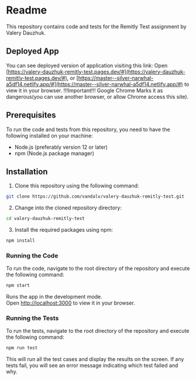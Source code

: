# Readme

This repository contains code and tests for the Remitly Test assignment by Valery Dauzhuk.

## Deployed App
You can see deployed version of application visiting this link:
Open [https://valery-dauzhuk-remitly-test.pages.dev/#](https://valery-dauzhuk-remitly-test.pages.dev/#),
or [https://master--silver-narwhal-a5df14.netlify.app/#](https://master--silver-narwhal-a5df14.netlify.app/#) to view it in your browser.
!!!Important!!! Google Chrome Marks it as dangerous(you can use another browser, or allow Chrome access this site).

## Prerequisites
To run the code and tests from this repository, you need to have the following installed on your machine:
- Node.js (preferably version 12 or later)
- npm (Node.js package manager)

## Installation
1. Clone this repository using the following command:
```sh
git clone https://github.com/vandalv/valery-dauzhuk-remitly-test.git
```

2. Change into the cloned repository directory:
```sh
cd valery-dauzhuk-remitly-test
```

3. Install the required packages using npm:
```sh
npm install
```

### Running the Code
To run the code, navigate to the root directory of the repository and execute the following command:
```sh
npm start
```
Runs the app in the development mode.\
Open [http://localhost:3000](http://localhost:3000) to view it in your browser.

### Running the Tests

To run the tests, navigate to the root directory of the repository and execute the following command:
```sh
npm run test
```
This will run all the test cases and display the results on the screen. If any tests fail, you will see
an error message indicating which test failed and why.
